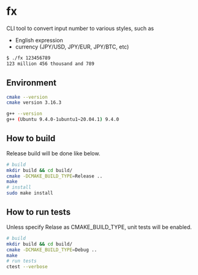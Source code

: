 # fx

CLI tool to convert input number to various styles, such as

- English expression
- currency (JPY/USD, JPY/EUR, JPY/BTC, etc)

```bash
$ ./fx 123456789
123 million 456 thousand and 789
```

## Environment

```bash
cmake --version
cmake version 3.16.3

g++ --version
g++ (Ubuntu 9.4.0-1ubuntu1~20.04.1) 9.4.0
```

## How to build

Release build will be done like below.

```bash
# build
mkdir build && cd build/
cmake -DCMAKE_BUILD_TYPE=Release ..
make
# install
sudo make install
```

## How to run tests

Unless specify Relase as CMAKE_BUILD_TYPE, unit tests will be enabled.

```bash
# build
mkdir build && cd build/
cmake -DCMAKE_BUILD_TYPE=Debug ..
make
# run tests
ctest --verbose
```
